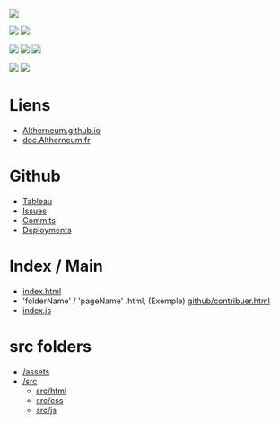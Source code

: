 <a href=""><img src="https://img.shields.io/website?down_color=red&down_message=offline&style=for-the-badge&up_color=green&up_message=online&url=https%3A%2F%2FAltherneum.github.io"></a>

<a href=""><img src="https://img.shields.io/github/commit-activity/m/Altherneum/Altherneum.github.io?color=red&style=for-the-badge"></a>
<a href=""><img src="https://img.shields.io/github/last-commit/Altherneum/Altherneum.github.io?color=red&style=for-the-badge"></a>

<a href=""><img src="https://img.shields.io/github/stars/Altherneum?color=red&style=for-the-badge"></a>
<a href=""><img src="https://img.shields.io/github/stars/Altherneum/Altherneum.github.io?color=red&label=repo%20stars&style=for-the-badge"></a>
<a href=""><img src="https://img.shields.io/github/contributors/Altherneum/Altherneum.github.io?style=for-the-badge"></a>

<a href=""><img src="https://img.shields.io/github/languages/code-size/Altherneum/Altherneum.github.io?color=red"></a>
<a href=""><img src="https://img.shields.io/github/repo-size/Altherneum/Altherneum.github.io?color=red"></a>

# Liens
- [Altherneum.github.io](https://Altherneum.github.io)
- [doc.Altherneum.fr](https://doc.Altherneum.fr)

# Github
- [Tableau](https://github.com/orgs/Altherneum/projects/4/)
- [Issues](https://github.com/Altherneum/Altherneum.github.io/issues)
- [Commits](https://github.com/Altherneum/Altherneum.github.io/commits/main)
- [Deployments](https://github.com/Altherneum/Altherneum.github.io/deployments)

# Index / Main
- [index.html](https://github.com/Altherneum/Altherneum.github.io/blob/main/index.html)
- 'folderName' / 'pageName' .html, (Exemple) [github/contribuer.html](https://github.com/Altherneum/Altherneum.github.io/blob/main/github/contribuer.html)
- [index.js](https://github.com/Altherneum/Altherneum.github.io/blob/main/src/js/index.js)

# src folders
- [/assets](https://github.com/Altherneum/Altherneum.github.io/blob/main/assets)
- [/src](https://github.com/Altherneum/Altherneum.github.io/blob/main/src)
  - [src/html](https://github.com/Altherneum/Altherneum.github.io/blob/main/src/html)
  - [src/css](https://github.com/Altherneum/Altherneum.github.io/blob/main/src/css)
  - [src/js](https://github.com/Altherneum/Altherneum.github.io/blob/main/src/js)
